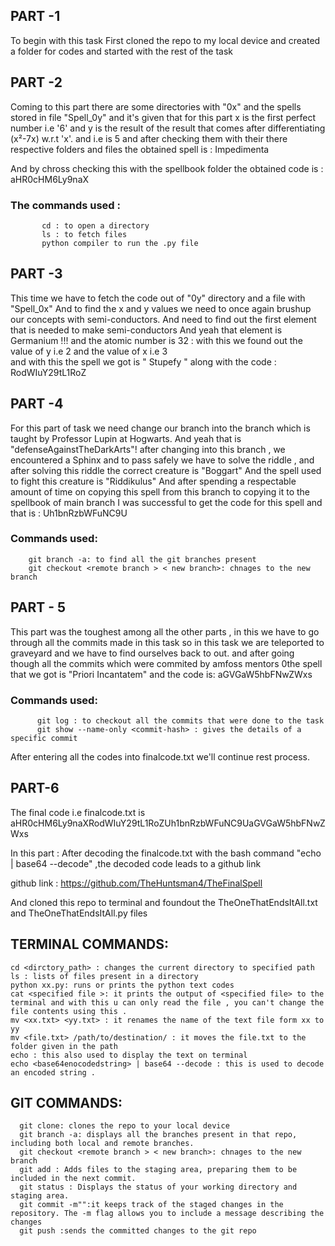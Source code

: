 ## PART -1
 To begin with this task 
             First cloned the repo to my local device and created a folder for codes and started with the rest of the task 
      
## PART -2 
 Coming to this part there are some directories with "0x" and the spells stored in file "Spell_0y"
     and it's given that for this part x is the first perfect number i.e '6' and y is the result of the result that comes after differentiating (x²-7x) w.r.t 'x'. and i.e is 5
 and after checking them with their there respective folders and files the obtained spell is : Impedimenta

And by chross checking this with the spellbook folder the obtained code is :
             aHR0cHM6Ly9naX
            
### The commands used :
           cd : to open a directory 
           ls : to fetch files
           python compiler to run the .py file
           
## PART -3
This time we have to fetch the code out of "0y" directory and a file with "Spell_0x"
    And to find the x and y values we need to once again brushup our concepts with semi-conductors. And need to find out the first element that is needed to make semi-conductors 
   And yeah that element is Germanium !!!
and the atomic number is 32 : with this we found out the value of y i.e 2 and the value of x i.e 3           
       and with this the spell we got is  " Stupefy " along with the code :    RodWIuY29tL1RoZ

## PART -4
For this part of task we need change our branch into the branch which is taught by Professor Lupin at Hogwarts. 
And yeah that is "defenseAgainstTheDarkArts"!
after changing into this branch , we encountered a Sphinx and to pass safely we have to solve the riddle , and after solving this riddle the correct creature is "Boggart" 
And the spell used to fight this creature is "Riddikulus"
     And after spending a respectable amount of time on copying this spell from this branch to copying it to the spellbook of main branch 
     I was successful to get the code for this spell and that is : Uh1bnRzbWFuNC9U
     
### Commands used:
        git branch -a: to find all the git branches present 
        git checkout <remote branch > < new branch>: chnages to the new branch 
         
        
        
## PART - 5
  This part was the toughest among all the other parts , in this we have to go through all the commits made in this task 
 so in this task we are teleported to graveyard and we have to find ourselves back to out. and after going though all the commits which were commited by amfoss mentors 0the spell that we got is "Priori Incantatem" and the code is: aGVGaW5hbFNwZWxs
                                       
### Commands used:
          git log : to checkout all the commits that were done to the task
          git show --name-only <commit-hash> : gives the details of a specific commit 
  
  After entering all the codes into finalcode.txt we'll continue rest process.
## PART-6
The final code i.e finalcode.txt is aHR0cHM6Ly9naXRodWIuY29tL1RoZUh1bnRzbWFuNC9UaGVGaW5hbFNwZWxs

In this part :
             After decoding the finalcode.txt with the bash command "echo <base64 encodedString> | base64 --decode" ,the decoded code leads to a github link 

 github link : https://github.com/TheHuntsman4/TheFinalSpell

And cloned this repo to terminal and foundout the TheOneThatEndsItAll.txt and TheOneThatEndsItAll.py files

## TERMINAL COMMANDS:
    cd <dirctory_path> : changes the current directory to specified path
    ls : lists of files present in a directory 
    python xx.py: runs or prints the python text codes
    cat <specified file >: it prints the output of <specified file> to the terminal and with this u can only read the file , you can't change the file contents using this .
    mv <xx.txt> <yy.txt> : it renames the name of the text file form xx to yy
    mv <file.txt> /path/to/destination/ : it moves the file.txt to the folder given in the path 
    echo : this also used to display the text on terminal
    echo <base64enocodedstring> | base64 --decode : this is used to decode an encoded string .
## GIT COMMANDS:
      git clone: clones the repo to your local device
      git branch -a: displays all the branches present in that repo, including both local and remote branches.
      git checkout <remote branch > < new branch>: chnages to the new branch 
      git add : Adds files to the staging area, preparing them to be included in the next commit.
      git status : Displays the status of your working directory and staging area.
      git commit -m"":it keeps track of the staged changes in the repository. The -m flag allows you to include a message describing the changes
      git push :sends the committed changes to the git repo 
      



